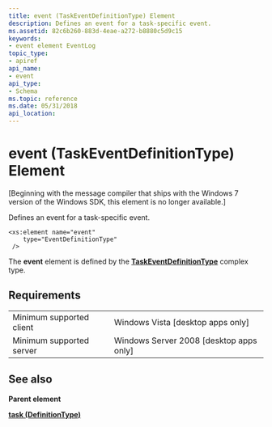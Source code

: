 ```yaml
---
title: event (TaskEventDefinitionType) Element
description: Defines an event for a task-specific event.
ms.assetid: 82c6b260-883d-4eae-a272-b8880c5d9c15
keywords:
- event element EventLog
topic_type:
- apiref
api_name:
- event
api_type:
- Schema
ms.topic: reference
ms.date: 05/31/2018
api_location: 
---
```


# event (TaskEventDefinitionType) Element

\[Beginning with the message compiler that ships with the Windows 7 version of the Windows SDK, this element is no longer available.\]

Defines an event for a task-specific event.

``` syntax
<xs:element name="event"
    type="EventDefinitionType"
 />
```

The **event** element is defined by the [**TaskEventDefinitionType**](eventmanifestschema-taskeventdefinitiontype-complextype.md) complex type.

## Requirements



|                                     |                                                      |
|-------------------------------------|------------------------------------------------------|
| Minimum supported client<br/> | Windows Vista \[desktop apps only\]<br/>       |
| Minimum supported server<br/> | Windows Server 2008 \[desktop apps only\]<br/> |



## See also

<dl> <dt>

**Parent element**
</dt> <dt>

[**task (DefinitionType)**](eventmanifestschema-task-definitiontype-element.md)
</dt> </dl>

 

 





